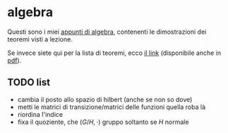 # algebra

Questi sono i miei [appunti di algebra](https://ph04.github.io/algebra/html/index.html), contenenti le dimostrazioni dei teoremi visti a lezione.

Se invece siete qui per la lista di teoremi, ecco [il link](https://ph04.github.io/algebra/html/everything.html) (disponibile anche in [pdf](https://raw.githubusercontent.com/ph04/algebra/main/everything.pdf)).

## TODO list

- cambia il posto allo spazio di hilbert (anche se non so dove)
- metti le matrici di transizione/matrici delle funzioni quella roba là
- riordina l'indice
- fixa il quoziente, che $(G/H, \cdot)$ gruppo soltanto se $H$ normale

